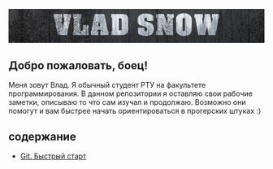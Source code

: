 ![VLAD SNOW](https://raw.githubusercontent.com/VladSnow/notes/master/img/git_banner.png)
## Добро пожаловать, боец!  

Меня зовут Влад. Я обычный студент РТУ на факультете программирования. В данном репозитории я оставляю свои рабочие заметки, описываю то что сам изучал и продолжаю. Возможно они помогут и вам быстрее начать ориентироваться в прогерских штуках :)

## содержание  
* [Git. Быстрый старт](https://github.com/VladSnow/notes/blob/master/git_start.md)